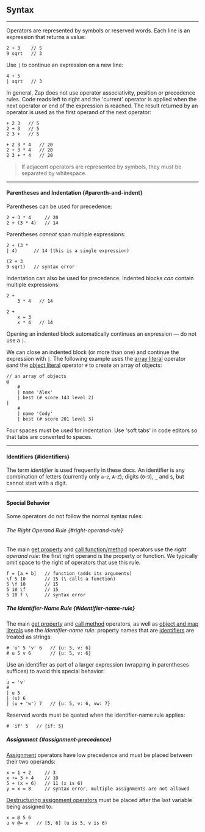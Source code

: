 ## Syntax

---

Operators are represented by symbols or reserved words. Each line is an expression that returns a value:

```
2 + 3    // 5
9 sqrt   // 3
```

Use `|` to continue an expression on a new line:

```
4 + 5
| sqrt   // 3
```

In general, Zap does not use operator associativity, position or precedence rules. Code reads left to right and the 'current' operator is applied when the next operator or end of the expression is reached. The result returned by an operator is used as the first operand of the next operator:

```
+ 2 3   // 5
2 + 3   // 5
2 3 +   // 5

+ 2 3 * 4   // 20
2 + 3 * 4   // 20
2 3 + * 4   // 20
```

> If adjacent operators are represented by symbols, they must be separated by whitespace.

---

#### Parentheses and Indentation {#parenth-and-indent}

Parentheses can be used for precedence:

```
2 + 3 * 4     // 20
2 + (3 * 4)   // 14
```

Parentheses *cannot* span multiple expressions:

```
2 + (3 *
| 4)      // 14 (this is a single expression)

(2 + 3
9 sqrt)   // syntax error   
```

Indentation can also be used for precedence. Indented blocks *can* contain multiple expressions:

```
2 + 
    3 * 4   // 14

2 + 
    x = 3
    x * 4   // 14    
```

Opening an indented block automatically continues an expression &mdash; do not use a `|`.

We can close an indented block (or more than one) and continue the expression with `|`. The following example uses the [array literal](?Literals#arrays-and-sets) operator `@`and the [object literal](?Literals#objects-and-maps) operator `#` to create an array of objects:

```
// an array of objects
@
    #
    | name 'Alex'
    | best (# score 143 level 2)
| 
    #
    | name 'Cody'
    | best (# score 201 level 3)
```

Four spaces must be used for indentation. Use 'soft tabs' in code editors so that tabs are converted to spaces.

---

#### Identifiers {#identifiers}

The term _identifier_ is used frequently in these docs. An identifier is any combination of letters (currently only `a`-`z`, `A`-`Z`), digits (`0`-`9`), `_` and `$`, but cannot start with a digit. 

---

#### Special Behavior

Some operators do not follow the normal syntax rules:

###### The Right Operand Rule {#right-operand-rule}

The main [get property](?Get-Property) and [call function/method](?Calling-Functions) operators use the _right operand rule_: the first right operand is the property or function. We typically omit space to the right of operators that use this rule.

```
f = [a + b]   // function (adds its arguments)
\f 5 10       // 15 (\ calls a function)
5 \f 10       // 15
5 10 \f       // 15
5 10 f \      // syntax error
```

##### The Identifier-Name Rule {#identifier-name-rule}

The main [get property](?Get-Property) and [call method](?Calling-Functions#calling-methods) operators, as well as [object and map literals](?Literals#objects-and-maps) use the _identifier-name rule_: property names that are [identifiers](#identifiers) are treated as strings:

```
# 'u' 5 'v' 6   // {u: 5, v: 6}
# u 5 v 6       // {u: 5, v: 6}
```

Use an identifier as part of a larger expression (wrapping in parentheses suffices) to avoid this special behavior:

```
u = 'v'
# 
| u 5
| (u) 6
| (u + 'w') 7   // {u: 5, v: 6, vw: 7}
```

Reserved words must be quoted when the identifier-name rule applies:

```
# 'if' 5   // {if: 5}
```

##### Assignment {#assignment-precedence}

[Assignment](?Assignment) operators have low precedence and must be placed between their two operands:

```
x = 1 + 2     // 3
x += 3 + 4    // 10
5 + (x = 6)   // 11 (x is 6)
y = x = 8     // syntax error, multiple assignments are not allowed 
```

[Destructuring assignment operators](?Assignment#destructuring) must be placed after the last variable being assigned to:

```
x = @ 5 6
u v @= x   // [5, 6] (u is 5, v is 6)
```